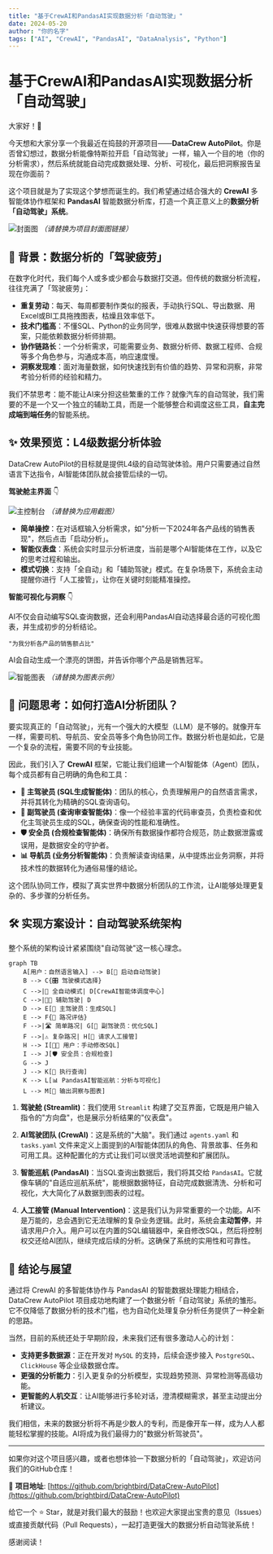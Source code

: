 ```yaml
---
title: "基于CrewAI和PandasAI实现数据分析「自动驾驶」"
date: 2024-05-20
author: "你的名字"
tags: ["AI", "CrewAI", "PandasAI", "DataAnalysis", "Python"]
---
```


# 基于CrewAI和PandasAI实现数据分析「自动驾驶」

大家好！👋

今天想和大家分享一个我最近在捣鼓的开源项目——**DataCrew AutoPilot**。你是否曾幻想过，数据分析能像特斯拉开启「自动驾驶」一样，输入一个目的地（你的分析需求），然后系统就能自动完成数据处理、分析、可视化，最后把洞察报告呈现在你面前？

这个项目就是为了实现这个梦想而诞生的。我们希望通过结合强大的 **CrewAI** 多智能体协作框架和 **PandasAI** 智能数据分析库，打造一个真正意义上的**数据分析「自动驾驶」系统**。

![封面图](https://github.com/brightbird/DataCrew-AutoPilot/raw/main/assets/cover.png)  *（请替换为项目封面图链接）*

## 🤯 背景：数据分析的「驾驶疲劳」

在数字化时代，我们每个人或多或少都会与数据打交道。但传统的数据分析流程，往往充满了「驾驶疲劳」：

*   **重复劳动**：每天、每周都要制作类似的报表，手动执行SQL、导出数据、用Excel或BI工具拖拽图表，枯燥且效率低下。
*   **技术门槛高**：不懂SQL、Python的业务同学，很难从数据中快速获得想要的答案，只能依赖数据分析师排期。
*   **协作链路长**：一个分析需求，可能需要业务、数据分析师、数据工程师、合规等多个角色参与，沟通成本高，响应速度慢。
*   **洞察发现难**：面对海量数据，如何快速找到有价值的趋势、异常和洞察，非常考验分析师的经验和精力。

我们不禁思考：能不能让AI来分担这些繁重的工作？就像汽车的自动驾驶，我们需要的不是一个又一个独立的辅助工具，而是一个能够整合和调度这些工具，**自主完成端到端任务**的智能系统。

## ✨ 效果预览：L4级数据分析体验

DataCrew AutoPilot的目标就是提供L4级的自动驾驶体验。用户只需要通过自然语言下达指令，AI智能体团队就会接管后续的一切。

**驾驶舱主界面** 👇

![主控制台](https://github.com/brightbird/DataCrew-AutoPilot/raw/main/assets/main_console.png) *（请替换为应用截图）*

- **简单操控**：在对话框输入分析需求，如"分析一下2024年各产品线的销售表现"，然后点击「启动分析」。
- **智能仪表盘**：系统会实时显示分析进度，当前是哪个AI智能体在工作，以及它的思考过程和输出。
- **模式切换**：支持「全自动」和「辅助驾驶」模式。在复杂场景下，系统会主动提醒你进行「人工接管」，让你在关键时刻能精准操控。

**智能可视化与洞察** 👇

AI不仅会自动编写SQL查询数据，还会利用PandasAI自动选择最合适的可视化图表，并生成初步的分析结论。

```
"为我分析各产品的销售额占比"
```

AI会自动生成一个漂亮的饼图，并告诉你哪个产品是销售冠军。

![智能图表](https://github.com/brightbird/DataCrew-AutoPilot/raw/main/assets/chart_example.png) *（请替换为图表示例）*

## 🤔 问题思考：如何打造AI分析团队？

要实现真正的「自动驾驶」，光有一个强大的大模型（LLM）是不够的。就像开车一样，需要司机、导航员、安全员等多个角色协同工作。数据分析也是如此，它是一个复杂的流程，需要不同的专业技能。

因此，我们引入了 **CrewAI** 框架，它能让我们组建一个AI智能体（Agent）团队，每个成员都有自己明确的角色和工具：

- **🧠 主驾驶员 (SQL生成智能体)**：团队的核心，负责理解用户的自然语言需求，并将其转化为精确的SQL查询语句。
- **👀 副驾驶员 (查询审查智能体)**：像一个经验丰富的代码审查员，负责检查和优化主驾驶员生成的SQL，确保查询的性能和准确性。
- **🛡️ 安全员 (合规检查智能体)**：确保所有数据操作都符合规范，防止数据泄露或误用，是数据安全的守护者。
- **📊 导航员 (业务分析智能体)**：负责解读查询结果，从中提炼出业务洞察，并将技术性的数据转化为通俗易懂的结论。

这个团队协同工作，模拟了真实世界中数据分析团队的工作流，让AI能够处理更复杂的、多步骤的分析任务。

## 🛠️ 实现方案设计：自动驾驶系统架构

整个系统的架构设计紧紧围绕"自动驾驶"这一核心理念。

```mermaid
graph TB
    A[用户：自然语言输入] --> B[🚗 启动自动驾驶]
    B --> C{🎛️ 驾驶模式选择}
    C -->|🤖 全自动模式| D[CrewAI智能体调度中心]
    C -->|👨‍💼 辅助驾驶| D
    D --> E[🧠 主驾驶员：生成SQL]
    E --> F{🚦 路况评估}
    F -->|🛣️ 简单路况| G[👀 副驾驶员：优化SQL]
    F -->|⚠️ 复杂路况| H[🚨 请求人工接管]
    H --> I[👨‍💻 用户：手动修改SQL]
    I --> J[🛡️ 安全员：合规检查]
    G --> J
    J --> K[🚀 执行查询]
    K --> L[📊 PandasAI智能巡航：分析与可视化]
    L --> M[🎯 输出洞察与图表]
```

1.  **驾驶舱 (Streamlit)**：我们使用 `Streamlit` 构建了交互界面，它既是用户输入指令的"方向盘"，也是展示分析结果的"仪表盘"。

2.  **AI驾驶团队 (CrewAI)**：这是系统的"大脑"。我们通过 `agents.yaml` 和 `tasks.yaml` 文件来定义上面提到的AI智能体团队的角色、背景故事、任务和可用工具。这种配置化的方式让我们可以很灵活地调整和扩展团队。

3.  **智能巡航 (PandasAI)**：当SQL查询出数据后，我们将其交给 `PandasAI`。它就像车辆的"自适应巡航系统"，能根据数据特征，自动完成数据清洗、分析和可视化，大大简化了从数据到图表的过程。

4.  **人工接管 (Manual Intervention)**：这是我们认为非常重要的一个功能。AI不是万能的，总会遇到它无法理解的复杂业务逻辑。此时，系统会**主动暂停**，并请求用户介入。用户可以在内置的SQL编辑器中，亲自修改SQL，然后将控制权交还给AI团队，继续完成后续的分析。这确保了系统的实用性和可靠性。

## 🚀 结论与展望

通过将 CrewAI 的多智能体协作与 PandasAI 的智能数据处理能力相结合，DataCrew AutoPilot 项目成功地构建了一个数据分析「自动驾驶」系统的雏形。它不仅降低了数据分析的技术门槛，也为自动化处理复杂分析任务提供了一种全新的思路。

当然，目前的系统还处于早期阶段，未来我们还有很多激动人心的计划：

-   **支持更多数据源**：正在开发对 `MySQL` 的支持，后续会逐步接入 `PostgreSQL`、`ClickHouse` 等企业级数据仓库。
-   **更强的分析能力**：引入更复杂的分析模型，实现趋势预测、异常检测等高级功能。
-   **更智能的人机交互**：让AI能够进行多轮对话，澄清模糊需求，甚至主动提出分析建议。

我们相信，未来的数据分析将不再是少数人的专利，而是像开车一样，成为人人都能轻松掌握的技能。AI将成为我们最得力的"数据分析驾驶员"。

---

如果你对这个项目感兴趣，或者也想体验一下数据分析的「自动驾驶」，欢迎访问我们的GitHub仓库！

🔗 **项目地址**: [https://github.com/brightbird/DataCrew-AutoPilot](https://github.com/brightbird/DataCrew-AutoPilot)

给它一个 ⭐ Star，就是对我们最大的鼓励！也欢迎大家提出宝贵的意见（Issues）或直接贡献代码（Pull Requests），一起打造更强大的数据分析自动驾驶系统！

感谢阅读！ 